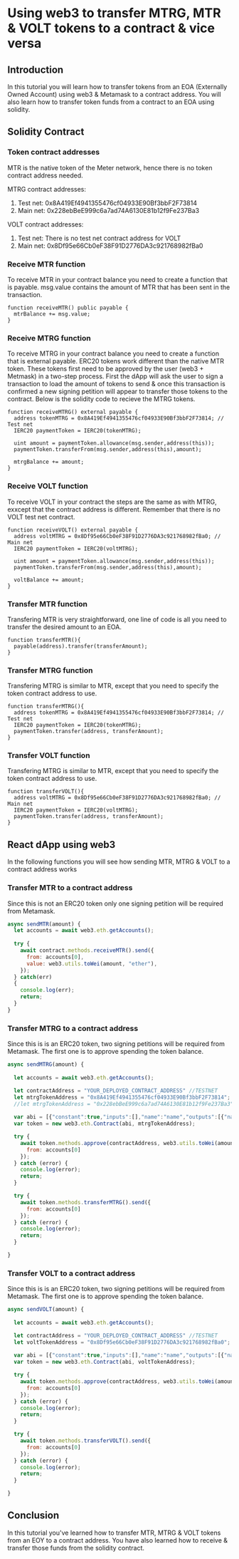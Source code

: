 # Using web3 to transfer MTRG, MTR & VOLT tokens to a contract & vice versa

## Introduction

In this tutorial you will learn how to transfer tokens from an EOA (Externally Owned Account) using web3 & Metamask to a contract address. You will also learn how to transfer token funds from a contract to an EOA using solidity.

## Solidity Contract

### Token contract addresses

MTR is the native token of the Meter network, hence there is no token contract address needed.

MTRG contract addresses:
1. Test net: 0x8A419Ef4941355476cf04933E90Bf3bbF2F73814
2. Main net: 0x228ebBeE999c6a7ad74A6130E81b12f9Fe237Ba3

VOLT contract addresses:
1. Test net: There is no test net contract address for VOLT
2. Main net: 0x8Df95e66Cb0eF38F91D2776DA3c921768982fBa0


### Receive MTR function

To receive MTR in your contract balance you need to create a function that is payable. msg.value contains the amount of MTR that has been sent in the transaction.

````solidity
function receiveMTR() public payable {
  mtrBalance += msg.value;
}
````

### Receive MTRG function

To receive MTRG in your contract balance you need to create a function that is external payable. ERC20 tokens work different than the native MTR token. These tokens first need to be approved by the user (web3 + Metmask) in a two-step process. First the dApp will ask the user to sign a transaction to load the amount of tokens to send & once this transaction is confirmed a new signing petition will appear to transfer those tokens to the contract. Below is the solidity code to recieve the MTRG tokens.

````solidity
function receiveMTRG() external payable {
  address tokenMTRG = 0x8A419Ef4941355476cf04933E90Bf3bbF2F73814; // Test net
  IERC20 paymentToken = IERC20(tokenMTRG);

  uint amount = paymentToken.allowance(msg.sender,address(this));
  paymentToken.transferFrom(msg.sender,address(this),amount);

  mtrgBalance += amount;
}
```` 

### Receive VOLT function

To receive VOLT in your contract the steps are the same as with MTRG, exxcept that the contract address is different. Remember that there is no VOLT test net contract.

````solidity
function receiveVOLT() external payable {
  address voltMTRG = 0x8Df95e66Cb0eF38F91D2776DA3c921768982fBa0; // Main net
  IERC20 paymentToken = IERC20(voltMTRG);

  uint amount = paymentToken.allowance(msg.sender,address(this));
  paymentToken.transferFrom(msg.sender,address(this),amount);

  voltBalance += amount;
}
```` 

### Transfer MTR function

Transfering MTR is very straightforward, one line of code is all you need to transfer the desired amount to an EOA.

````solidity
function transferMTR(){
  payable(address).transfer(transferAmount);
}

````

### Transfer MTRG function

Transfering MTRG is similar to MTR, except that you need to specify the token contract address to use.

````solidity
function transferMTRG(){
  address tokenMTRG = 0x8A419Ef4941355476cf04933E90Bf3bbF2F73814; // Test net
  IERC20 paymentToken = IERC20(tokenMTRG);
  paymentToken.transfer(address, transferAmount);
}

````

### Transfer VOLT function

Transfering MTRG is similar to MTR, except that you need to specify the token contract address to use.

````solidity
function transferVOLT(){
  address voltMTRG = 0x8Df95e66Cb0eF38F91D2776DA3c921768982fBa0; // Main net
  IERC20 paymentToken = IERC20(voltMTRG);
  paymentToken.transfer(address, transferAmount);
}

````

## React dApp using web3

In the following functions you will see how sending MTR, MTRG & VOLT to a contract address works

### Transfer MTR to a contract address

Since this is not an ERC20 token only one signing petition will be required from Metamask.

````javascript
async sendMTR(amount) {
  let accounts = await web3.eth.getAccounts();
    
  try {
    await contract.methods.receiveMTR().send({
      from: accounts[0],
      value: web3.utils.toWei(amount, "ether"),
    });
  } catch(err)
  {
    console.log(err);
    return;
  }
}

````

### Transfer MTRG to a contract address

Since this is is an ERC20 token, two signing petitions will be required from Metamask. The first one is to approve spending the token balance.

````javascript
async sendMTRG(amount) {
  
  let accounts = await web3.eth.getAccounts();

  let contractAddress = "YOUR_DEPLOYED_CONTRACT_ADDRESS" //TESTNET
  let mtrgTokenAddress = "0x8A419Ef4941355476cf04933E90Bf3bbF2F73814"; //TESTNET
  //let mtrgTokenAddress = "0x228ebBeE999c6a7ad74A6130E81b12f9Fe237Ba3"; //MAINNET
    
  var abi = [{"constant":true,"inputs":[],"name":"name","outputs":[{"name":"","type":"string"}],"payable":false,"stateMutability":"view","type":"function"},{"constant":false,"inputs":[{"name":"_spender","type":"address"},{"name":"_value","type":"uint256"}],"name":"approve","outputs":[{"name":"success","type":"bool"}],"payable":false,"stateMutability":"nonpayable","type":"function"},{"constant":true,"inputs":[],"name":"totalSupply","outputs":[{"name":"","type":"uint256"}],"payable":false,"stateMutability":"view","type":"function"},{"constant":false,"inputs":[{"name":"_from","type":"address"},{"name":"_to","type":"address"},{"name":"_value","type":"uint256"}],"name":"transferFrom","outputs":[{"name":"success","type":"bool"}],"payable":false,"stateMutability":"nonpayable","type":"function"},{"constant":true,"inputs":[],"name":"decimals","outputs":[{"name":"","type":"uint8"}],"payable":false,"stateMutability":"view","type":"function"},{"constant":false,"inputs":[{"name":"_value","type":"uint256"}],"name":"burn","outputs":[{"name":"success","type":"bool"}],"payable":false,"stateMutability":"nonpayable","type":"function"},{"constant":true,"inputs":[{"name":"","type":"address"}],"name":"balanceOf","outputs":[{"name":"","type":"uint256"}],"payable":false,"stateMutability":"view","type":"function"},{"constant":false,"inputs":[{"name":"_from","type":"address"},{"name":"_value","type":"uint256"}],"name":"burnFrom","outputs":[{"name":"success","type":"bool"}],"payable":false,"stateMutability":"nonpayable","type":"function"},{"constant":true,"inputs":[],"name":"symbol","outputs":[{"name":"","type":"string"}],"payable":false,"stateMutability":"view","type":"function"},{"constant":false,"inputs":[{"name":"_to","type":"address"},{"name":"_value","type":"uint256"}],"name":"transfer","outputs":[],"payable":false,"stateMutability":"nonpayable","type":"function"},{"constant":false,"inputs":[{"name":"_spender","type":"address"},{"name":"_value","type":"uint256"},{"name":"_extraData","type":"bytes"}],"name":"approveAndCall","outputs":[{"name":"success","type":"bool"}],"payable":false,"stateMutability":"nonpayable","type":"function"},{"constant":true,"inputs":[{"name":"","type":"address"},{"name":"","type":"address"}],"name":"allowance","outputs":[{"name":"","type":"uint256"}],"payable":false,"stateMutability":"view","type":"function"},{"inputs":[{"name":"initialSupply","type":"uint256"},{"name":"tokenName","type":"string"},{"name":"tokenSymbol","type":"string"}],"payable":false,"stateMutability":"nonpayable","type":"constructor"},{"anonymous":false,"inputs":[{"indexed":true,"name":"from","type":"address"},{"indexed":true,"name":"to","type":"address"},{"indexed":false,"name":"value","type":"uint256"}],"name":"Transfer","type":"event"},{"anonymous":false,"inputs":[{"indexed":true,"name":"from","type":"address"},{"indexed":false,"name":"value","type":"uint256"}],"name":"Burn","type":"event"}];
  var token = new web3.eth.Contract(abi, mtrgTokenAddress);

  try {
    await token.methods.approve(contractAddress, web3.utils.toWei(amount, "ether")).send({
      from: accounts[0]
    });  
  } catch (error) {
    console.log(error);  
    return;
  }

  try {
    await token.methods.transferMTRG().send({
      from: accounts[0]
    });  
  } catch (error) {
    console.log(error);
    return;
  }

}

````

### Transfer VOLT to a contract address

Since this is is an ERC20 token, two signing petitions will be required from Metamask. The first one is to approve spending the token balance.

````javascript
async sendVOLT(amount) {
  
  let accounts = await web3.eth.getAccounts();

  let contractAddress = "YOUR_DEPLOYED_CONTRACT_ADDRESS" //TESTNET
  let voltTokenAddress = "0x8Df95e66Cb0eF38F91D2776DA3c921768982fBa0"; //MAINNET
    
  var abi = [{"constant":true,"inputs":[],"name":"name","outputs":[{"name":"","type":"string"}],"payable":false,"stateMutability":"view","type":"function"},{"constant":false,"inputs":[{"name":"_spender","type":"address"},{"name":"_value","type":"uint256"}],"name":"approve","outputs":[{"name":"success","type":"bool"}],"payable":false,"stateMutability":"nonpayable","type":"function"},{"constant":true,"inputs":[],"name":"totalSupply","outputs":[{"name":"","type":"uint256"}],"payable":false,"stateMutability":"view","type":"function"},{"constant":false,"inputs":[{"name":"_from","type":"address"},{"name":"_to","type":"address"},{"name":"_value","type":"uint256"}],"name":"transferFrom","outputs":[{"name":"success","type":"bool"}],"payable":false,"stateMutability":"nonpayable","type":"function"},{"constant":true,"inputs":[],"name":"decimals","outputs":[{"name":"","type":"uint8"}],"payable":false,"stateMutability":"view","type":"function"},{"constant":false,"inputs":[{"name":"_value","type":"uint256"}],"name":"burn","outputs":[{"name":"success","type":"bool"}],"payable":false,"stateMutability":"nonpayable","type":"function"},{"constant":true,"inputs":[{"name":"","type":"address"}],"name":"balanceOf","outputs":[{"name":"","type":"uint256"}],"payable":false,"stateMutability":"view","type":"function"},{"constant":false,"inputs":[{"name":"_from","type":"address"},{"name":"_value","type":"uint256"}],"name":"burnFrom","outputs":[{"name":"success","type":"bool"}],"payable":false,"stateMutability":"nonpayable","type":"function"},{"constant":true,"inputs":[],"name":"symbol","outputs":[{"name":"","type":"string"}],"payable":false,"stateMutability":"view","type":"function"},{"constant":false,"inputs":[{"name":"_to","type":"address"},{"name":"_value","type":"uint256"}],"name":"transfer","outputs":[],"payable":false,"stateMutability":"nonpayable","type":"function"},{"constant":false,"inputs":[{"name":"_spender","type":"address"},{"name":"_value","type":"uint256"},{"name":"_extraData","type":"bytes"}],"name":"approveAndCall","outputs":[{"name":"success","type":"bool"}],"payable":false,"stateMutability":"nonpayable","type":"function"},{"constant":true,"inputs":[{"name":"","type":"address"},{"name":"","type":"address"}],"name":"allowance","outputs":[{"name":"","type":"uint256"}],"payable":false,"stateMutability":"view","type":"function"},{"inputs":[{"name":"initialSupply","type":"uint256"},{"name":"tokenName","type":"string"},{"name":"tokenSymbol","type":"string"}],"payable":false,"stateMutability":"nonpayable","type":"constructor"},{"anonymous":false,"inputs":[{"indexed":true,"name":"from","type":"address"},{"indexed":true,"name":"to","type":"address"},{"indexed":false,"name":"value","type":"uint256"}],"name":"Transfer","type":"event"},{"anonymous":false,"inputs":[{"indexed":true,"name":"from","type":"address"},{"indexed":false,"name":"value","type":"uint256"}],"name":"Burn","type":"event"}];
  var token = new web3.eth.Contract(abi, voltTokenAddress);

  try {
    await token.methods.approve(contractAddress, web3.utils.toWei(amount, "ether")).send({
      from: accounts[0]
    });  
  } catch (error) {
    console.log(error);  
    return;
  }

  try {
    await token.methods.transferVOLT().send({
      from: accounts[0]
    });  
  } catch (error) {
    console.log(error);
    return;
  }

}

````

## Conclusion

In this tutorial you've learned how to transfer MTR, MTRG & VOLT tokens from an EOY to a contract address. You have also learned how to receive & transfer those funds from the solidity contract.
